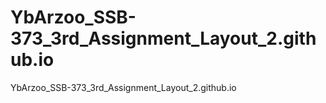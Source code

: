 # YbArzoo_SSB-373_3rd_Assignment_Layout_2.github.io
YbArzoo_SSB-373_3rd_Assignment_Layout_2.github.io
